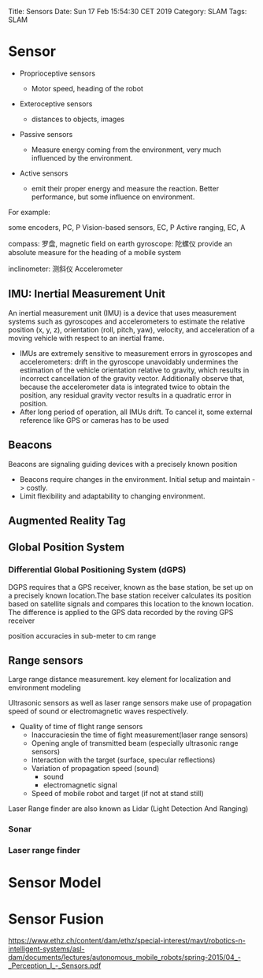 Title: Sensors
Date: Sun 17 Feb 15:54:30 CET 2019
Category: SLAM
Tags: SLAM

# Sensor
* Proprioceptive sensors
	* Motor speed, heading of the robot
* Exteroceptive sensors
	* distances to objects, images

* Passive sensors
	* Measure energy coming from the environment, very much influenced by
	the environment.
* Active sensors
	* emit their proper energy and measure the reaction. Better
	performance, but some influence on environment.

For example:

some encoders, PC, P
Vision-based sensors, EC, P
Active ranging, EC, A

compass: 罗盘, magnetic field on earth
gyroscope: 陀螺仪
provide an absolute measure for the heading of a mobile system

inclinometer: 测斜仪
Accelerometer
## IMU: Inertial Measurement Unit
An inertial measurement unit (IMU) is a device that uses measurement systems
such as gyroscopes and accelerometers to estimate the relative position (x, y, z),
orientation (roll, pitch, yaw), velocity, and acceleration of a moving
vehicle with respect to an inertial frame.

* IMUs are extremely sensitive to measurement errors in gyroscopes and
accelerometers: drift in the gyroscope unavoidably undermines the estimation of
the vehicle orientation relative to gravity, which results in incorrect
cancellation of the gravity vector. Additionally observe that, because the
accelerometer data is integrated twice to obtain the position, any residual
gravity vector results in a quadratic error in position.
* After long period of operation, all IMUs drift.  To cancel it, some external
reference like GPS or cameras has to be used

## Beacons
Beacons are signaling guiding devices with a precisely known position

* Beacons require changes in the environment. Initial setup and maintain -> costly.
* Limit flexibility and adaptability to changing environment.

## Augmented Reality Tag
## Global Position System
### Differential Global Positioning System (dGPS)
DGPS requires that a GPS receiver, known as the base station, be set up on a
precisely known location.The base station receiver calculates its position
based on satellite signals and compares this location to the known location.
The difference is applied to the GPS data recorded by the roving GPS receiver

position accuracies in sub-meter to cm range

## Range sensors
Large range distance measurement. key element for localization and environment
modeling

Ultrasonic sensors as well as laser range sensors make use of propagation speed
of sound or electromagnetic waves respectively.

* Quality of time of flight range sensors
	* Inaccuraciesin the time of fight measurement(laser range sensors)
	* Opening angle of transmitted beam (especially ultrasonic range sensors)
	* Interaction with the target (surface, specular reflections)
	* Variation of propagation speed (sound)
		* sound
		* electromagnetic signal
	* Speed of mobile robot and target (if not at stand still)

Laser Range finder are also known as Lidar (Light Detection And Ranging)
### Sonar
### Laser range finder

# Sensor Model

# Sensor Fusion


https://www.ethz.ch/content/dam/ethz/special-interest/mavt/robotics-n-intelligent-systems/asl-dam/documents/lectures/autonomous_mobile_robots/spring-2015/04_-_Perception_I_-_Sensors.pdf
